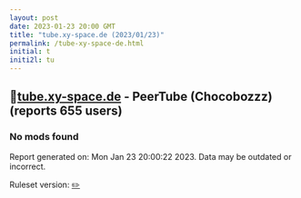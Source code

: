 ```yaml
---
layout: post
date: 2023-01-23 20:00 GMT
title: "tube.xy-space.de (2023/01/23)"
permalink: /tube-xy-space-de.html
initial: t
initi2l: tu
---
```


## 🐘[tube.xy-space.de](https://tube.xy-space.de) - PeerTube (Chocobozzz) (reports 655 users)

### No mods found

Report generated on: Mon Jan 23 20:00:22 2023. Data may be outdated or incorrect.

Ruleset version: [✏️](/version-pencil)

